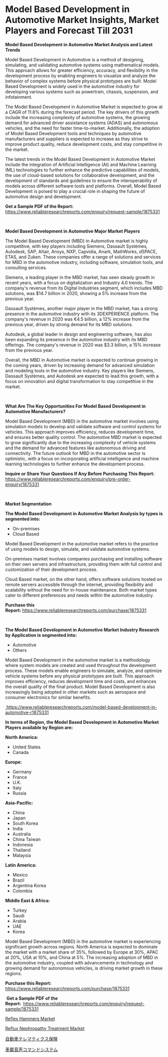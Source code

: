 <p><h1>Model Based Development in Automotive Market Insights, Market Players and Forecast Till 2031</h1></p><p><strong>Model Based Development in Automotive Market Analysis and Latest Trends</strong></p>
<p><p>Model Based Development in Automotive is a method of designing, simulating, and validating automotive systems using mathematical models. This approach allows for greater efficiency, accuracy, and flexibility in the development process by enabling engineers to visualize and analyze the behavior of complex systems before physical prototypes are built. Model Based Development is widely used in the automotive industry for developing various systems such as powertrain, chassis, suspension, and infotainment.</p><p>The Model Based Development in Automotive Market is expected to grow at a CAGR of 11.6% during the forecast period. The key drivers of this growth include the increasing complexity of automotive systems, the growing demand for advanced driver assistance systems (ADAS) and autonomous vehicles, and the need for faster time-to-market. Additionally, the adoption of Model Based Development tools and techniques by automotive manufacturers and suppliers is expected to increase as they strive to improve product quality, reduce development costs, and stay competitive in the market.</p><p>The latest trends in the Model Based Development in Automotive Market include the integration of Artificial Intelligence (AI) and Machine Learning (ML) technologies to further enhance the predictive capabilities of models, the use of cloud-based solutions for collaborative development, and the development of standards and guidelines to ensure the interoperability of models across different software tools and platforms. Overall, Model Based Development is poised to play a crucial role in shaping the future of automotive design and development.</p></p>
<p><strong>Get a Sample PDF of the Report:&nbsp;</strong> <a href="https://www.reliableresearchreports.com/enquiry/request-sample/1875331">https://www.reliableresearchreports.com/enquiry/request-sample/1875331</a></p>
<p>&nbsp;</p>
<p><strong>Model Based Development in Automotive Major Market Players</strong></p>
<p><p>The Model Based Development (MBD) in Automotive market is highly competitive, with key players including Siemens, Dassault Systèmes, Autodesk, SAP, Altair, Ansys, NXP, Capvidia, Anark, MathWorks, dSPACE, ETAS, and Zuken. These companies offer a range of solutions and services for MBD in the automotive industry, including software, simulation tools, and consulting services.</p><p>Siemens, a leading player in the MBD market, has seen steady growth in recent years, with a focus on digitalization and Industry 4.0 trends. The company's revenue from its Digital Industries segment, which includes MBD solutions, was $14.7 billion in 2020, showing a 5% increase from the previous year.</p><p>Dassault Systèmes, another major player in the MBD market, has a strong presence in the automotive industry with its 3DEXPERIENCE platform. The company's revenue in 2020 was €4.5 billion, a 12% increase from the previous year, driven by strong demand for its MBD solutions.</p><p>Autodesk, a global leader in design and engineering software, has also been expanding its presence in the automotive industry with its MBD offerings. The company's revenue in 2020 was $3.3 billion, a 15% increase from the previous year.</p><p>Overall, the MBD in Automotive market is expected to continue growing in the coming years, driven by increasing demand for advanced simulation and modeling tools in the automotive industry. Key players like Siemens, Dassault Systèmes, and Autodesk are expected to lead this growth, with a focus on innovation and digital transformation to stay competitive in the market.</p></p>
<p>&nbsp;</p>
<p><strong>What Are The Key Opportunities For Model Based Development in Automotive Manufacturers?</strong></p>
<p><p>Model Based Development (MBD) in the automotive market involves using simulation models to develop and validate software and control systems for vehicles. This approach improves efficiency, reduces development time, and ensures better quality control. The automotive MBD market is expected to grow significantly due to the increasing complexity of vehicle systems and the demand for advanced features like autonomous driving and connectivity. The future outlook for MBD in the automotive sector is optimistic, with a focus on incorporating artificial intelligence and machine learning technologies to further enhance the development process.</p></p>
<p><strong>Inquire or Share Your Questions If Any Before Purchasing This Report:</strong> <a href="https://www.reliableresearchreports.com/enquiry/pre-order-enquiry/1875331">https://www.reliableresearchreports.com/enquiry/pre-order-enquiry/1875331</a></p>
<p>&nbsp;</p>
<p><strong>Market Segmentation</strong></p>
<p><strong>The Model Based Development in Automotive Market Analysis by types is segmented into:</strong></p>
<p><ul><li>On-premises</li><li>Cloud Based</li></ul></p>
<p><p>Model Based Development in the automotive market refers to the practice of using models to design, simulate, and validate automotive systems. </p><p>On-premises market involves companies purchasing and installing software on their own servers and infrastructure, providing them with full control and customization of their development process. </p><p>Cloud Based market, on the other hand, offers software solutions hosted on remote servers accessible through the internet, providing flexibility and scalability without the need for in-house maintenance. Both market types cater to different preferences and needs within the automotive industry.</p></p>
<p><strong>Purchase this Report:&nbsp;</strong><a href="https://www.reliableresearchreports.com/purchase/1875331">https://www.reliableresearchreports.com/purchase/1875331</a></p>
<p>&nbsp;</p>
<p><strong>The Model Based Development in Automotive Market Industry Research by Application is segmented into:</strong></p>
<p><ul><li>Automotive</li><li>Others</li></ul></p>
<p><p>Model Based Development in the automotive market is a methodology where system models are created and used throughout the development process. These models enable engineers to simulate, analyze, and optimize vehicle systems before any physical prototypes are built. This approach improves efficiency, reduces development time and costs, and enhances the overall quality of the final product. Model Based Development is also increasingly being adopted in other markets such as aerospace and consumer electronics for similar benefits.</p></p>
<p><a href="https://www.reliableresearchreports.com/model-based-development-in-automotive-r1875331">&nbsp;https://www.reliableresearchreports.com/model-based-development-in-automotive-r1875331</a></p>
<p><strong>In terms of Region, the Model Based Development in Automotive Market Players available by Region are:</strong></p>
<p>
    <p> <strong> North America: </strong>
        <ul>
            <li>United States</li>
            <li>Canada</li>
        </ul>
        </p> 
    <p> <strong> Europe: </strong>
        <ul>
            <li>Germany</li>
            <li>France</li>
            <li>U.K.</li>
            <li>Italy</li>
            <li>Russia</li>
        </ul>
        </p> 
    <p> <strong> Asia-Pacific: </strong>
        <ul>
            <li>China</li>
            <li>Japan</li>
            <li>South Korea</li>
            <li>India</li>
            <li>Australia</li>
            <li>China Taiwan</li>
            <li>Indonesia</li>
            <li>Thailand</li>
            <li>Malaysia</li>
        </ul>
        </p> 
    <p> <strong> Latin America: </strong>
        <ul>
            <li>Mexico</li>
            <li>Brazil</li>
            <li>Argentina Korea</li>
            <li>Colombia</li>
        </ul>
        </p> 
    <p> <strong> Middle East & Africa: </strong>
        <ul>
            <li>Turkey</li>
            <li>Saudi</li>
            <li>Arabia</li>
            <li>UAE</li>
            <li>Korea</li>
        </ul>
    </p>
    </p>
<p><p>Model Based Development (MBD) in the automotive market is experiencing significant growth across regions. North America is expected to dominate the market with a market share of 35%, followed by Europe at 30%, APAC at 20%, USA at 10%, and China at 5%. The increasing adoption of MBD in the automotive industry, coupled with advancements in technology and growing demand for autonomous vehicles, is driving market growth in these regions.</p></p>
<p><strong>Purchase this Report: </strong><a href="https://www.reliableresearchreports.com/purchase/1875331">https://www.reliableresearchreports.com/purchase/1875331</a></p>
<p>&nbsp;<strong>Get a Sample PDF of the Report:&nbsp;&nbsp;</strong><a href="https://www.reliableresearchreports.com/enquiry/request-sample/1875331">https://www.reliableresearchreports.com/enquiry/request-sample/1875331</a></p>
<p><strong></strong></p>
<p><p><a href="https://github.com/Valeridd446677/Market-Research-Report-List-1/blob/main/reflex-hammers-market.md">Reflex Hammers Market</a></p><p><a href="https://github.com/bushilahore52/Market-Research-Report-List-1/blob/main/reflux-nephropathy-treatment-market.md">Reflux Nephropathy Treatment Market</a></p><p><a href="https://github.com/tubbs463/Market-Research-Report-List-2/blob/main/2259518181587.md">自動車テレマティクス保険</a></p><p><a href="https://github.com/LeoraEber/Market-Research-Report-List-1/blob/main/9675554181588.md">車載音声コマンドシステム</a></p></p>